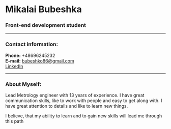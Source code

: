 # Mikalai Bubeshka
### Front-end development student

---

### Contact information:
**Phone:** +48696245232<br>
**E-mail:** bubeshko86@gmail.com<br>
[LinkedIn](https://www.linkedin.com/in/mikalai-bubeshka-b264bb250/)<br>

---

### About Myself:

Lead Metrology engineer with 13 years of experience. I have great communication skills, like to work with people and easy to get along with. I have great attention to details and like to learn new things.<br>

I believe, that my ability to learn and to gain new skills will lead me through this path<br>